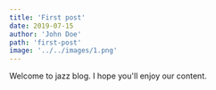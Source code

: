 ```yaml
---
title: 'First post'
date: 2019-07-15
author: 'John Doe'
path: 'first-post'
image: '../../images/1.png'
---
```


Welcome to jazz blog. I hope you'll enjoy our content.